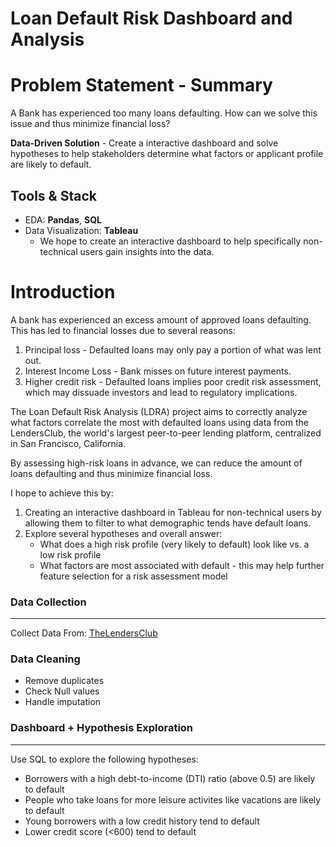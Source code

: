 # Loan Default Risk Dashboard and Analysis

# Problem Statement - Summary
A Bank has experienced too many loans defaulting. How can we solve this issue and thus minimize financial loss?

**Data-Driven Solution** - Create a interactive dashboard and solve hypotheses to help stakeholders determine what factors or applicant profile are likely to default.

## Tools & Stack 
* EDA: **Pandas**, **SQL**
* Data Visualization: **Tableau**
    - We hope to create an interactive dashboard to help specifically non-technical users gain insights into the data.

# Introduction
A bank has experienced an excess amount of approved loans defaulting. This has led to financial losses due to several reasons:
1. Principal loss - Defaulted loans may only pay a portion of what was lent out.
2. Interest Income Loss - Bank misses on future interest payments. 
3. Higher credit risk - Defaulted loans implies poor credit risk assessment, which may dissuade investors and lead to regulatory implications.

The Loan Default Risk Analysis (LDRA) project aims to correctly analyze what factors correlate the most with defaulted loans using data from the LendersClub, the world's largest peer-to-peer lending platform, centralized in San Francisco, California. 

By assessing high-risk loans in advance, we can reduce the amount of loans defaulting and thus minimize financial loss. 

I hope to achieve this by:
1. Creating an interactive dashboard in Tableau for non-technical users by allowing them to filter to what demographic tends have default loans.
2. Explore several hypotheses and overall answer:
    * What does a high risk profile (very likely to default) look like vs. a low risk profile
    * What factors are most associated with default - this may help further feature selection for a risk assessment model

### Data Collection
---
Collect Data From: [TheLendersClub](https://www.kaggle.com/code/faressayah/lending-club-loan-defaulters-prediction)

### Data Cleaning
* Remove duplicates
* Check Null values
* Handle imputation

### Dashboard + Hypothesis Exploration
---
Use SQL to explore the following hypotheses:
* Borrowers with a high debt-to-income (DTI) ratio (above 0.5) are likely to default  
* People who take loans for more leisure activites like vacations are likely to default
* Young borrowers with a low credit history tend to default
* Lower credit score (<600) tend to default

<!----------------- this is for understanding and remembering the markdown languagea syntax--------
## Header 2
**bold**
- bullet 1
- bullet 2
    -[hyperlink name](https://data.cms.gov/search?keywords=healthcare%20claim&offset=10&sort=Relevancy)
>

